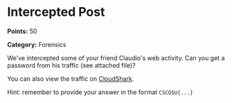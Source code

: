 # Intercepted Post

**Points:** 50

**Category:** Forensics

We've intercepted some of your friend Claudio's web activity. Can you get a password from his traffic (see attached
file)?

You can also view the traffic on [CloudShark](https://www.cloudshark.org/captures/5d19d8de342c).

Hint: remember to provide your answer in the format `CSCOSU{...}`
